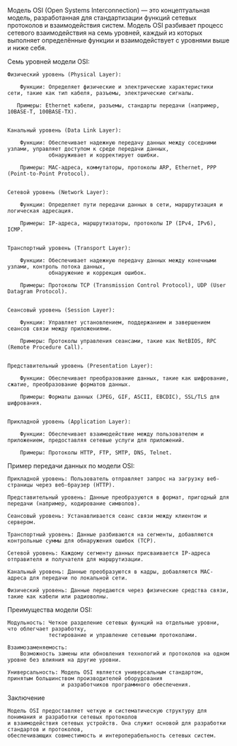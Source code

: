 
Модель OSI (Open Systems Interconnection) — это концептуальная модель, разработанная для стандартизации функций 
сетевых протоколов и взаимодействия систем. Модель OSI разбивает процесс сетевого взаимодействия на семь уровней, 
каждый из которых выполняет определённые функции и взаимодействует с уровнями выше и ниже себя.

Семь уровней модели OSI:

    Физический уровень (Physical Layer):

        Функции: Определяет физические и электрические характеристики сети, такие как тип кабеля, разъемы, электрические сигналы.
 
       Примеры: Ethernet кабели, разъемы, стандарты передачи (например, 10BASE-T, 100BASE-TX).


    Канальный уровень (Data Link Layer):

        Функции: Обеспечивает надежную передачу данных между соседними узлами, управляет доступом к среде передачи данных, 
                 обнаруживает и корректирует ошибки.

        Примеры: MAC-адреса, коммутаторы, протоколы ARP, Ethernet, PPP (Point-to-Point Protocol).


    Сетевой уровень (Network Layer):

        Функции: Определяет пути передачи данных в сети, маршрутизация и логическая адресация.

        Примеры: IP-адреса, маршрутизаторы, протоколы IP (IPv4, IPv6), ICMP.


    Транспортный уровень (Transport Layer):

        Функции: Обеспечивает надежную передачу данных между конечными узлами, контроль потока данных,
                 обнаружение и коррекция ошибок.

        Примеры: Протоколы TCP (Transmission Control Protocol), UDP (User Datagram Protocol).


    Сеансовый уровень (Session Layer):

        Функции: Управляет установлением, поддержанием и завершением сеансов связи между приложениями.

        Примеры: Протоколы управления сеансами, такие как NetBIOS, RPC (Remote Procedure Call).


    Представительный уровень (Presentation Layer):

        Функции: Обеспечивает преобразование данных, такие как шифрование, сжатие, преобразование форматов данных.

        Примеры: Форматы данных (JPEG, GIF, ASCII, EBCDIC), SSL/TLS для шифрования.


    Прикладной уровень (Application Layer):

        Функции: Обеспечивает взаимодействие между пользователем и приложением, предоставляя сетевые услуги для приложений.

        Примеры: Протоколы HTTP, FTP, SMTP, DNS, Telnet.


Пример передачи данных по модели OSI:

    Прикладной уровень: Пользователь отправляет запрос на загрузку веб-страницы через веб-браузер (HTTP).

    Представительный уровень: Данные преобразуются в формат, пригодный для передачи (например, кодирование символов).

    Сеансовый уровень: Устанавливается сеанс связи между клиентом и сервером.

    Транспортный уровень: Данные разбиваются на сегменты, добавляются контрольные суммы для обнаружения ошибок (TCP).

    Сетевой уровень: Каждому сегменту данных присваивается IP-адреса отправителя и получателя для маршрутизации.

    Канальный уровень: Данные преобразуются в кадры, добавляются MAC-адреса для передачи по локальной сети.

    Физический уровень: Данные передаются через физические средства связи, такие как кабели или радиоволны.


Преимущества модели OSI:

    Модульность: Четкое разделение сетевых функций на отдельные уровни, что облегчает разработку, 
                 тестирование и управление сетевыми протоколами.

    Взаимозаменяемость: 
        Возможность замены или обновления технологий и протоколов на одном уровне без влияния на другие уровни.

    Универсальность: Модель OSI является универсальным стандартом, принятым большинством производителей оборудования
                     и разработчиков программного обеспечения.



Заключение

    Модель OSI предоставляет четкую и систематическую структуру для понимания и разработки сетевых протоколов 
    и взаимодействия сетевых устройств. Она служит основой для разработки стандартов и протоколов, 
    обеспечивающих совместимость и интероперабельность сетевых систем.
